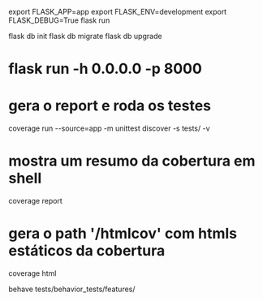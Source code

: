 export FLASK_APP=app
export FLASK_ENV=development
export FLASK_DEBUG=True
flask run


flask db init
flask db migrate
flask db upgrade

# flask run -h 0.0.0.0 -p 8000

# gera o report e roda os testes
coverage run --source=app -m unittest discover -s tests/ -v
# mostra um resumo da cobertura em shell
coverage report
# gera o path '/htmlcov' com htmls estáticos da cobertura
coverage html

behave tests/behavior_tests/features/

